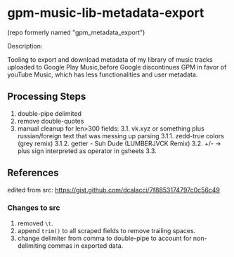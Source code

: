 # gpm-music-lib-metadata-export
(repo formerly named "gpm_metadata_export")

Description:

Tooling to export and download metadata of my library of music tracks 
uploaded to Google Play Music,before Google discontinues GPM in favor 
of youTube Music, which has less functionalities and user metadata.

## Processing Steps
1. double-pipe delimited
2. remove double-quotes
3. manual cleanup for len>300 fields:
  3.1.  vk.xyz or something plus russian/foreign text that was messing up parsing
     3.1.1. zedd-true colors (grey remix)
     3.1.2. getter - Suh Dude (LUMBERJVCK Remix)
  3.2. +/- -> plus sign interpreted as operator in gsheets
  3.3.

## References
edited from src: https://gist.github.com/dcalacci/7f8853174797c0c56c49

### Changes to src
1. removed `\t`.
2. append `trim()` to all scraped fields to remove trailing spaces.
3. change delimiter from comma to double-pipe to account for non-delimiting commas in exported data.
